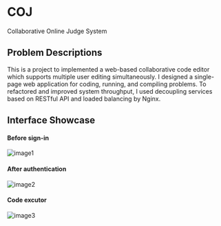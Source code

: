 # COJ
Collaborative Online Judge System 

## Problem Descriptions
This is a project to implemented a web-based collaborative code editor which supports multiple user editing simultaneously. I designed a single-page web application for coding, running, and compiling problems. To refactored and improved system throughput, I used decoupling services based on RESTful API and loaded balancing by Nginx. 

## Interface Showcase 
#### Before sign-in
![image1](https://raw.githubusercontent.com/yogazh25/COJ/master/assets/sign-in.png)
#### After authentication
![image2](https://raw.githubusercontent.com/yogazh25/COJ/master/assets/managePro.png)
#### Code excutor 
![image3](https://raw.githubusercontent.com/yogazh25/COJ/master/assets/problem-details.png)